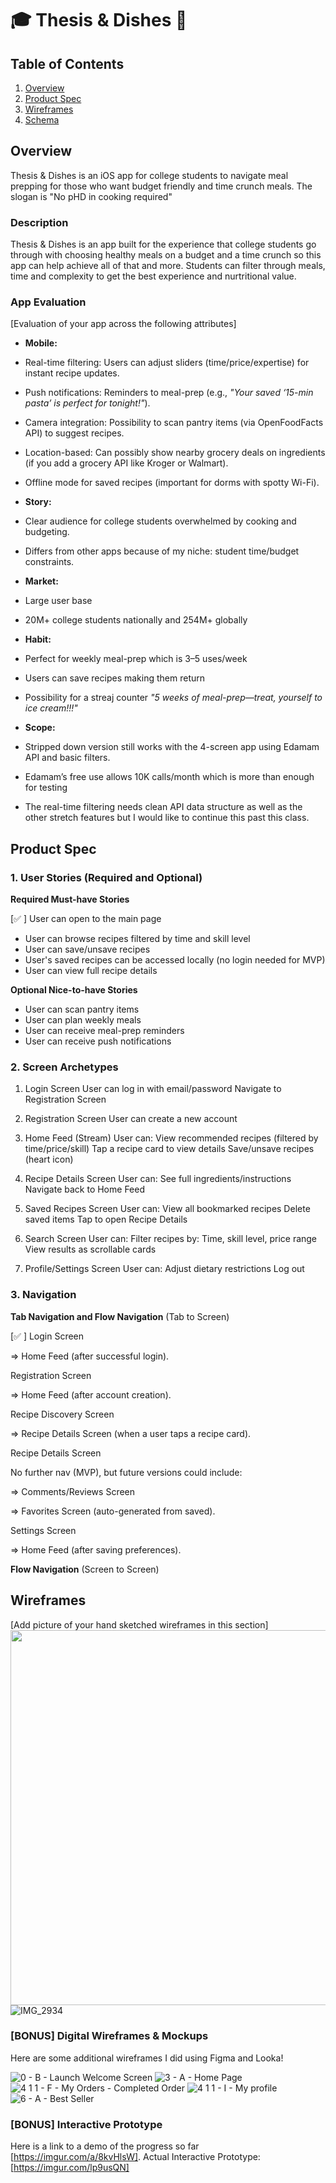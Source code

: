 # 🎓 Thesis & Dishes 🍝

## Table of Contents

1. [Overview](#Overview)
2. [Product Spec](#Product-Spec)
3. [Wireframes](#Wireframes)
4. [Schema](#Schema)

## Overview

Thesis & Dishes is an iOS app for college students to navigate meal prepping for those who want budget friendly and time crunch meals. The slogan is "No pHD in cooking required"

### Description

Thesis & Dishes is an app built for the experience that college students go through with choosing healthy meals on a budget and a time crunch so this app can help achieve all of that and more. Students can filter through meals, time and complexity to get the best experience and nurtritional value. 

### App Evaluation

[Evaluation of your app across the following attributes]
- **Mobile:**
- Real-time filtering: Users can adjust sliders (time/price/expertise) for instant recipe updates.
- Push notifications:  Reminders to meal-prep (e.g., *"Your saved ‘15-min pasta’ is perfect for tonight!"*).
- Camera integration: Possibility to scan pantry items (via OpenFoodFacts API) to suggest recipes.
- Location-based: Can possibly show nearby grocery deals on ingredients (if you add a grocery API like Kroger or Walmart).
- Offline mode for saved recipes (important for dorms with spotty Wi-Fi).

- **Story:**
- Clear audience for college students overwhelmed by cooking and budgeting.
- Differs from other apps because of my niche: student time/budget constraints.

- **Market:**
- Large user base
-  20M+ college students nationally and 254M+ globally
  
- **Habit:**
- Perfect for weekly meal-prep which is 3–5 uses/week
- Users can save recipes making them return
- Possibility for a streaj counter *"5 weeks of meal-prep—treat, yourself to ice cream!!!"*

- **Scope:**
- Stripped down version still works with the 4-screen app using Edamam API and basic filters.
- Edamam’s free use allows 10K calls/month which is more than enough for testing
- The real-time filtering needs clean API data structure as well as the other stretch features but I would like to continue this past this class.

## Product Spec

### 1. User Stories (Required and Optional)

**Required Must-have Stories**

[✅ ] User can open to the main page
* User can browse recipes filtered by time and skill level
* User can save/unsave recipes
* User's saved recipes can be accessed locally (no login needed for MVP)
* User can view full recipe details

**Optional Nice-to-have Stories**

* User can scan pantry items
* User can plan weekly meals
* User can receive meal-prep reminders
* User can receive push notifications

### 2. Screen Archetypes

1. Login Screen
User can log in with email/password
Navigate to Registration Screen

2. Registration Screen
User can create a new account

3. Home Feed (Stream)
User can:
View recommended recipes (filtered by time/price/skill)
Tap a recipe card to view details
Save/unsave recipes (heart icon)

4. Recipe Details Screen
User can:
See full ingredients/instructions
Navigate back to Home Feed

5. Saved Recipes Screen
User can:
View all bookmarked recipes
Delete saved items
Tap to open Recipe Details

6. Search Screen
User can:
Filter recipes by:
Time, skill level, price range
View results as scrollable cards

7. Profile/Settings Screen
User can:
Adjust dietary restrictions
Log out

### 3. Navigation

**Tab Navigation and Flow Navigation** (Tab to Screen)

[✅ ] Login Screen

=> Home Feed (after successful login).

Registration Screen

=> Home Feed (after account creation).

Recipe Discovery Screen

=> Recipe Details Screen (when a user taps a recipe card).

Recipe Details Screen

No further nav (MVP), but future versions could include:

=> Comments/Reviews Screen

=> Favorites Screen (auto-generated from saved).

Settings Screen

=> Home Feed (after saving preferences).

**Flow Navigation** (Screen to Screen)

## Wireframes

[Add picture of your hand sketched wireframes in this section]
<img src="YOUR_WIREFRAME_IMAGE_URL" width=600>
![IMG_2934](https://github.com/user-attachments/assets/8fd4b539-fa7e-43dc-8810-6d1df2612a7e)

### [BONUS] Digital Wireframes & Mockups
Here are some additional wireframes I did using Figma and Looka!

![0 - B - Launch Welcome Screen](https://github.com/user-attachments/assets/0daa44b5-7741-4c0b-a01e-ff6c0c25f985)
![3 - A - Home Page](https://github.com/user-attachments/assets/02b7ebb7-6e96-4001-bf2d-b59c92a0da43)
![4 1 1 - F - My Orders - Completed Order](https://github.com/user-attachments/assets/8a5a0679-5d63-4714-a48e-6bc77e3713e5)
![4 1 1 - I - My profile](https://github.com/user-attachments/assets/4c3266e6-2fa8-4aa5-8a25-51cfaa1e5c07)
![6 - A - Best Seller](https://github.com/user-attachments/assets/1a5546e4-d5c0-4d7c-84e9-68fe1e675a6b)


### [BONUS] Interactive Prototype

Here is a link to a demo of the progress so far [https://imgur.com/a/8kvHlsW].
Actual Interactive Prototype: [https://imgur.com/lp9usQN]
